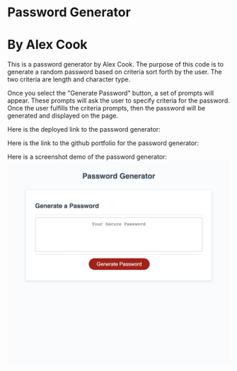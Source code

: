 # Password Generator
# By Alex Cook

This is a password generator by Alex Cook. The purpose of this code is to generate a random password based on criteria sort forth by the user. The two criteria are length and character type.

Once you select the "Generate Password" button, a set of prompts will appear. These prompts will ask the user to specify criteria for the password. Once the user fulfills the criteria prompts, then the password will be generated and displayed on the page.

 Here is the deployed link to the password generator:
 
 Here is the link to the github portfolio for the password generator: 

 Here is a screenshot demo of the password generator:
![Alt text](/images/password-generator-screenshot.png "Password Generator Screenshot")